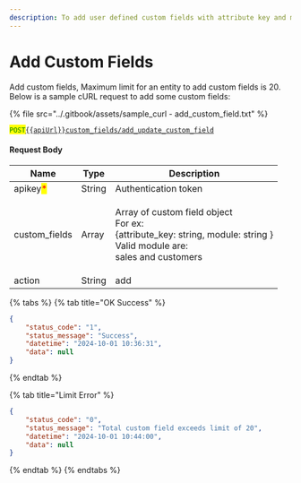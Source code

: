```yaml
---
description: To add user defined custom fields with attribute key and module
---
```


# Add Custom Fields

Add custom fields, Maximum limit for an entity to add custom fields is 20. Below is a sample cURL request to add some custom fields:

{% file src="../.gitbook/assets/sample_curl - add_custom_field.txt" %}

<mark style="color:green;">`POST`</mark>[`{{apiUrl}}custom_fields/add_update_custom_field`](https://api.evitalrx.in/v1/custom_fields/add_update_custom_field)

#### Request Body

| Name                                     | Type   | Description                                                                                                                            |
| ---------------------------------------- | ------ | -------------------------------------------------------------------------------------------------------------------------------------- |
| apikey<mark style="color:red;">\*</mark> | String | Authentication token                                                                                                                   |
| custom\_fields                           | Array  | <p>Array of custom field object<br>For ex:<br>{attribute_key: string, module: string }<br>Valid module are:<br>sales and customers</p> |
| action                                   | String | add                                                                                                                                    |

{% tabs %}
{% tab title="OK Success" %}
```json
{
    "status_code": "1",
    "status_message": "Success",
    "datetime": "2024-10-01 10:36:31",
    "data": null
}
```
{% endtab %}

{% tab title="Limit Error" %}
```json
{
    "status_code": "0",
    "status_message": "Total custom field exceeds limit of 20",
    "datetime": "2024-10-01 10:44:00",
    "data": null
}
```
{% endtab %}
{% endtabs %}
